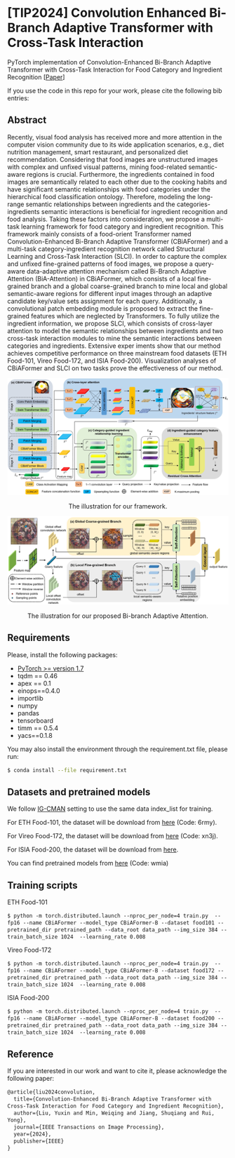 # [TIP2024] Convolution Enhanced Bi-Branch Adaptive Transformer with Cross-Task Interaction
PyTorch implementation of Convolution-Enhanced Bi-Branch Adaptive Transformer with Cross-Task Interaction for Food  Category and Ingredient Recognition [[Paper](https://ieeexplore.ieee.org/document/10471331)]

If you use the code in this repo for your work, please cite the following bib entries:

## Abstract
Recently, visual food analysis has received more and more attention in the computer vision community due to its wide application scenarios, e.g., diet nutrition management, smart restaurant, and personalized diet recommendation. Considering that food images are unstructured images with complex and unfixed visual patterns, mining food-related semantic-aware regions is crucial. Furthermore, the ingredients contained in food images are semantically related to each other due to the cooking habits and have significant semantic relationships with food categories under the hierarchical food classification ontology. Therefore, modeling the long-range semantic relationships between ingredients and the categories-ingredients semantic interactions is beneficial for ingredient recognition and food analysis. Taking these factors into consideration, we propose a multi-task learning framework for food category and ingredient recognition. This framework mainly consists of a food-orient Transformer named Convolution-Enhanced Bi-Branch Adaptive Transformer (CBiAFormer) and a multi-task category-ingredient recognition network called Structural Learning and Cross-Task Interaction (SLCI). In order to capture the complex and unfixed fine-grained patterns of food images, we propose a query-aware data-adaptive attention mechanism called Bi-Branch Adaptive Attention (BiA-Attention) in CBiAFormer, which consists of a local fine-grained branch and a global coarse-grained branch to mine local and global semantic-aware regions for different input images through an adaptive candidate key/value sets assignment for each query. Additionally, a convolutional patch embedding module is proposed to extract the fine-grained features which are neglected by Transformers. To fully utilize the ingredient information, we propose SLCI, which consists of cross-layer attention to model the semantic relationships between ingredients and two cross-task interaction modules to mine the semantic interactions between categories and ingredients. Extensive exper
iments show that our method achieves competitive performance on three mainstream food datasets (ETH Food-101, Vireo Food-172, and ISIA Food-200). Visualization analyses of CBiAFormer and SLCI on two tasks prove the effectiveness of our method.

![framework](Figures/figure1.png)
<p align="center">The illustration for our framework.</p>

![BiA-Attention](Figures/figure2.png)
<p align="center">The illustration for our proposed Bi-branch Adaptive Attention.</p>

## Requirements
Please, install the following packages:
- [PyTorch >= version 1.7](https://pytorch.org)
- tqdm == 0.46
- apex == 0.1
- einops==0.4.0
- importlib
- numpy
- pandas
- tensorboard
- timm == 0.5.4
- yacs==0.1.8

You may also install the environment through the requirement.txt file, please run:

```sh
$ conda install --file requirement.txt
```

## Datasets and pretrained models
We follow [IG-CMAN](https://github.com/minweiqing/Ingredient-Guided-Cascaded-Multi-Attention-Network-for-Food-Recognition) setting to use the same data index_list for training.  

For ETH Food-101, the dataset will be download from [here](https://pan.baidu.com/s/1Fk5ytbbm9qqGYpiy8qpXUg?_at_=1713270080767#list/path=%2F) (Code: 6rmy).

For Vireo Food-172, the dataset will be download from [here](https://pan.baidu.com/s/1CIiLzBZVSaPSUMyxpxTFTQ) (Code: xn3j).

For ISIA Food-200, the dataset will be download from [here](https://github.com/minweiqing/Ingredient-Guided-Cascaded-Multi-Attention-Network-for-Food-Recognition).

You can find pretrained models from [here](https://pan.baidu.com/s/1H6vs1k1N1t5PFPB-hWq7Pw) (Code: wmia)

## Training scripts
ETH Food-101
```
$ python -m torch.distributed.launch --nproc_per_node=4 train.py  --fp16 --name CBiAFormer --model_type CBiAFormer-B --dataset food101 --pretrained_dir pretrained_path --data_root data_path --img_size 384 --train_batch_size 1024  --learning_rate 0.008
```

Vireo Food-172
```
$ python -m torch.distributed.launch --nproc_per_node=4 train.py  --fp16 --name CBiAFormer --model_type CBiAFormer-B --dataset food172 --pretrained_dir pretrained_path --data_root data_path --img_size 384 --train_batch_size 1024  --learning_rate 0.008
```

ISIA Food-200
```
$ python -m torch.distributed.launch --nproc_per_node=4 train.py  --fp16 --name CBiAFormer --model_type CBiAFormer-B --dataset food200 --pretrained_dir pretrained_path --data_root data_path --img_size 384 --train_batch_size 1024  --learning_rate 0.008
```


## Reference
If you are interested in our work and want to cite it, please acknowledge the following paper:
```
@article{liu2024convolution,
  title={Convolution-Enhanced Bi-Branch Adaptive Transformer with Cross-Task Interaction for Food Category and Ingredient Recognition},
  author={Liu, Yuxin and Min, Weiqing and Jiang, Shuqiang and Rui, Yong},
  journal={IEEE Transactions on Image Processing},
  year={2024},
  publisher={IEEE}
}
```
